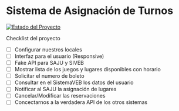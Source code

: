 # Sistema de Asignación de Turnos
[![Estado del Proyecto](https://img.shields.io/badge/status-developing-red.svg)]()

Checklist del proyecto
- [ ] Configurar nuestros locales
- [ ] Interfaz para el usuario (Responsive)
- [ ] Fake API para SAJU y SIVEB
- [ ] Mostrar lista de los juegos y lugares disponibles con horario
- [ ] Solicitar el numero de boleto
- [ ] Consultar en el SistemaVEB los datos del usuario
- [ ] Notificar al SAJU la asignación de lugares
- [ ] Cancelar/Modificar las reservaciones
- [ ] Concectarnos a la verdadera API de los otros sistemas